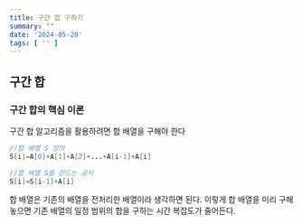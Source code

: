 ```yaml
---
title: 구간 합 구하기
summary: ""
date: '2024-05-20'
tags: [ '' ]
---
```


## 구간 합

### 구간 합의 핵심 이론

구간 합 알고리즘을 활용하려면 합 배열을 구해야 한다

```java
//합 배열 S 정의
S[i]=A[0]+A[1]+A[2]+...+A[i-1]+A[i]

//합 배열 S를 만드는 공식
S[i]=S[i-1]+A[i]
```

합 배열은 기존의 배열을 전처리한 배열이라 생각하면 된다. 이렇게 합 배열을 미리 구해 놓으면 기존 배열의 일정 범위의 합을 구하는 시간 복잡도가 줄어든다.
